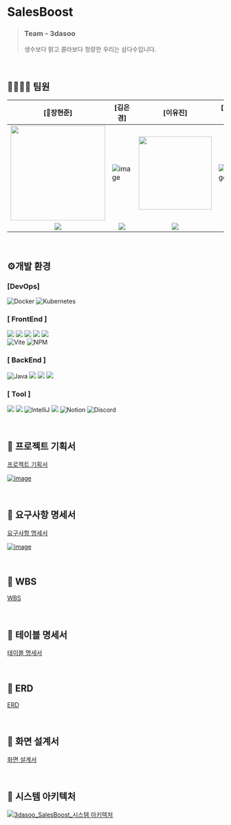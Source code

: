 # SalesBoost

> ### Team - 3dasoo
> 생수보다 맑고 콜라보다 청량한 우리는 삼다수입니다.
<br>

## 👨‍👩‍👧‍👦 팀원

[👑장현준]|[김은경]|[이유진]|[이지정]|[정수진]|[최규범]
|------|------|------|------------------|--------------------|------|
| <img src="https://github.com/user-attachments/assets/c328d365-d8c9-4a92-8bca-8dcf0c6a9875" width="220px"/> | ![image](https://github.com/user-attachments/assets/9ee4a459-7e61-494f-8c1b-63255c2526cb)| <img src="https://github.com/user-attachments/assets/1d0e2732-8faf-4c30-8789-0299bb178fb6" width="170px"/> | ![image](https://github.com/user-attachments/assets/f131ae95-f7a7-4de5-8708-88e66c5cfe80)| ![image](https://github.com/user-attachments/assets/68cdaaf2-67c0-4976-9335-d2d94e88f91b) | ![image](https://github.com/user-attachments/assets/15a8f0f0-f74d-428e-a77a-e7718c8dd25c)
|<div align="center">[<img src="https://img.shields.io/badge/github-181717?style=for-the-badge&logo=github&logoColor=white">](https://github.com/mabem95)</div>| <div align="center">[<img src="https://img.shields.io/badge/github-181717?style=for-the-badge&logo=github&logoColor=white">](https://github.com/kuk329)</div> | <div align="center">[<img src="https://img.shields.io/badge/github-181717?style=for-the-badge&logo=github&logoColor=white">](https://github.com/uzz99)</div> | <div align="center">[<img src="https://img.shields.io/badge/github-181717?style=for-the-badge&logo=github&logoColor=white">](https://github.com/leejijung)</div> | <div align="center">[<img src="https://img.shields.io/badge/github-181717?style=for-the-badge&logo=github&logoColor=white">](https://github.com/Sujina2024)</div> | <div align="center">[<img src="https://img.shields.io/badge/github-181717?style=for-the-badge&logo=github&logoColor=white">](https://github.com/jason-gb)</div> |

<br>

## ⚙개발 환경

### [DevOps]

![Docker](https://img.shields.io/badge/docker-%230db7ed.svg?style=for-the-badge&logo=docker&logoColor=white) ![Kubernetes](https://img.shields.io/badge/kubernetes-%23326ce5.svg?style=for-the-badge&logo=kubernetes&logoColor=white)

### [ FrontEnd ]

<img src="https://img.shields.io/badge/javascript-F7DF1E?style=for-the-badge&logo=javascript&logoColor=black"> <img src="https://img.shields.io/badge/html5-E34F26?style=for-the-badge&logo=html&logoColor=white"> <img src="https://img.shields.io/badge/css-1572B6?style=for-the-badge&logo=css3&logoColor=white"> <img src="https://img.shields.io/badge/vue.js-4FC08D?style=for-the-badge&logo=vue.js&logoColor=white"> <img src="https://img.shields.io/badge/bootstrap-7952B3?style=for-the-badge&logo=bootstrap&logoColor=white"><br>
![Vite](https://img.shields.io/badge/vite-%23646CFF.svg?style=for-the-badge&logo=vite&logoColor=white) ![NPM](https://img.shields.io/badge/NPM-%23CB3837.svg?style=for-the-badge&logo=npm&logoColor=white)

### [ BackEnd ]

<img alt="Java" src="https://img.shields.io/badge/Java-ED8B00?style=for-the-badge&logo=openjdk&logoColor=white"/> <img src="https://img.shields.io/badge/gradle-02303A?style=for-the-badge&logo=gradle&logoColor=white"> <img src="https://img.shields.io/badge/springboot-6DB33F?style=for-the-badge&logo=springboot&logoColor=white"/> <img src="https://img.shields.io/badge/mariaDB-003545?style=for-the-badge&logo=mariaDB&logoColor=white"/>

### [ Tool ]

<img src="https://img.shields.io/badge/figma-F24E1E?style=for-the-badge&logo=figma&logoColor=white"/> <img src= "https://img.shields.io/badge/Visual%20Studio%20Code-0078d7.svg?style=for-the-badge&logo=visual-studio-code&logoColor=white"> <img alt="IntelliJ" src="https://img.shields.io/badge/IntelliJ IDEA-%23FF9900?style=for-the-badge&logo=intellij idea&logoColor=white" /> <img src="https://img.shields.io/badge/github-181717?style=for-the-badge&logo=github&logoColor=white"> ![Notion](https://img.shields.io/badge/Notion-%23000000.svg?style=for-the-badge&logo=notion&logoColor=white) <img alt="Discord" src="https://img.shields.io/badge/Discord-%235865F2.svg?style=for-the-badge&logo=discord&logoColor=white">

<br>

## 📑 프로젝트 기획서

[프로젝트 기획서](https://docs.google.com/document/d/1IpyjdOOXZtkgmDbQShzoEU3lGTpq-9S5jJ4wXlx_if4/edit?usp=sharing)

[![image](https://github.com/user-attachments/assets/cfd88977-692d-4cb8-aab7-fb5ef719fde0)](https://docs.google.com/document/d/1IpyjdOOXZtkgmDbQShzoEU3lGTpq-9S5jJ4wXlx_if4/edit?usp=sharing)

<br>

## 📑 요구사항 명세서

[요구사항 명세서](https://docs.google.com/spreadsheets/d/19Nf7w0QSlVX1VOPbxbSS61pFMHorlVDw/edit?gid=1603470472#gid=1603470472)

[![image](https://github.com/user-attachments/assets/7b780597-0334-4744-82e7-77a43ab035f9)](https://docs.google.com/spreadsheets/d/14j2dGgrhA9IOxh91bdlucreZL_JIeho4/edit?usp=sharing&ouid=102200787399089925800&rtpof=true&sd=true)

<br>

## 📆 WBS

[WBS](https://docs.google.com/spreadsheets/d/19Nf7w0QSlVX1VOPbxbSS61pFMHorlVDw/edit?gid=720221451#gid=720221451)

<br>

## 📑 테이블 명세서

[테이블 명세서](https://docs.google.com/spreadsheets/d/19Nf7w0QSlVX1VOPbxbSS61pFMHorlVDw/edit?gid=77757089#gid=77757089)


<br>

## 📑 ERD

[ERD](https://www.erdcloud.com/d/PHYe2XTF67MMkxSL9)

<br>

## 📑 화면 설계서

[화면 설계서](https://www.figma.com/design/3eVoEOIHFVwVvohUklm3Zy/3dsaoo?node-id=0-1)

<br>

## 📑 시스템 아키텍처

[![3dasoo_SalesBoost_시스템 아키텍처](https://github.com/user-attachments/assets/80c448e3-716e-462f-bcbc-78bd9ca8a77c)](https://www.figma.com/design/3eVoEOIHFVwVvohUklm3Zy/3dsaoo?node-id=1-2)

<br>
